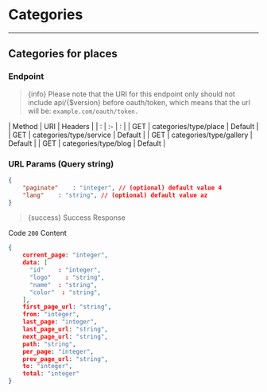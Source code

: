 # Categories

---


<a name="places_category"></a>
## Categories for places

### Endpoint
> {info} Please note that the URI for this endpoint only should not include api/{$version} before oauth/token, which means that the url will be: `example.com/oauth/token.` 

| Method | URI   | Headers |
| : |   :-   |  :  |
| GET |   categories/type/place   |  Default  |
| GET |   categories/type/service   |  Default  |
| GET |   categories/type/gallery   |  Default  |
| GET |   categories/type/blog   |  Default  |

### URL Params (Query string)
```json 
{
    "paginate"    : "integer", // (optional) default value 4
    "lang"    : "string", // (optional) default value az
}
```

> {success} Success Response

Code `200`
Content

```json 
{
    current_page: "integer",
    data: [
      "id"    : "integer",
      "logo"    : "string",
      "name"  : "string",
      "color"  : "string",
    ],
    first_page_url: "string",
    from: "integer",
    last_page: "integer",
    last_page_url: "string",
    next_page_url: "string",
    path: "string",
    per_page: "integer",
    prev_page_url: "string",
    to: "integer",
    total: "integer"
}
```
